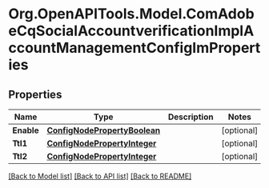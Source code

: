 # Org.OpenAPITools.Model.ComAdobeCqSocialAccountverificationImplAccountManagementConfigImProperties
## Properties

Name | Type | Description | Notes
------------ | ------------- | ------------- | -------------
**Enable** | [**ConfigNodePropertyBoolean**](ConfigNodePropertyBoolean.md) |  | [optional] 
**Ttl1** | [**ConfigNodePropertyInteger**](ConfigNodePropertyInteger.md) |  | [optional] 
**Ttl2** | [**ConfigNodePropertyInteger**](ConfigNodePropertyInteger.md) |  | [optional] 

[[Back to Model list]](../README.md#documentation-for-models) [[Back to API list]](../README.md#documentation-for-api-endpoints) [[Back to README]](../README.md)

